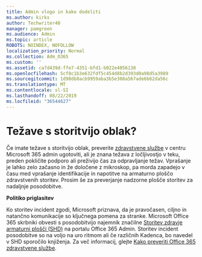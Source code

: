 ```yaml
---
title: Admin vlogo in kako dodeliti
ms.author: kirks
author: Techwriter40
manager: pamgreen
ms.audience: Admin
ms.topic: article
ROBOTS: NOINDEX, NOFOLLOW
localization_priority: Normal
ms.collection: Adm_O365
ms.custom: ''
ms.assetid: ca7d439d-ffe7-4351-bfd1-b022e4056138
ms.openlocfilehash: 5cf8c1b3e632fdf5c454d8b2d393d0a98d5a3989
ms.sourcegitcommit: 1d98db8acb9959aba3b5e308a567ade6b62da56c
ms.translationtype: MT
ms.contentlocale: sl-SI
ms.lasthandoff: 08/22/2019
ms.locfileid: "36544627"
---
```

# <a name="experiencing-problems-with-a-cloud-service"></a>Težave s storitvijo oblak?

Če imate težave s storitvijo oblak, preverite [zdravstvene službe](https://admin.microsoft.com/AdminPortal/Home#/servicehealth) v centru Microsoft 365 admin ugotoviti, ali je znana težava z ločljivostjo v teku, preden pokličite podporo ali preživijo čas za odpravljanje težav. Vprašanje je lahko zelo začasno in že določene z mikroskop, pa morda zapadejo v času med vprašanje identifikacije in napotitve na armaturno ploščo zdravstvenih storitev. Prosim še za preverjanje nadzorne plošče storitev za nadaljnje posodobitve.

**Politiko priglasitev**

Ko storitev incident zgodi, Microsoft priznava, da je pravočasen, ciljno in natančno komunikacije so ključnega pomena za stranke. Microsoft Office 365 skrbniki obvesti s posodobitvijo najemnik značilne [Storitev zdravje armaturni plošči (SHD)](https://admin.microsoft.com/AdminPortal/Home#/servicehealth) na portalu Office 365 Admin. Storitev incident posodobitve so na voljo na uro ritmom ali če različnih Kadenca, bo navedel v SHD sporočilo knjiženja. Za več informacij, glejte [Kako preveriti Office 365 zdravstvene službe](https://docs.microsoft.com/office365/enterprise/view-service-health).

